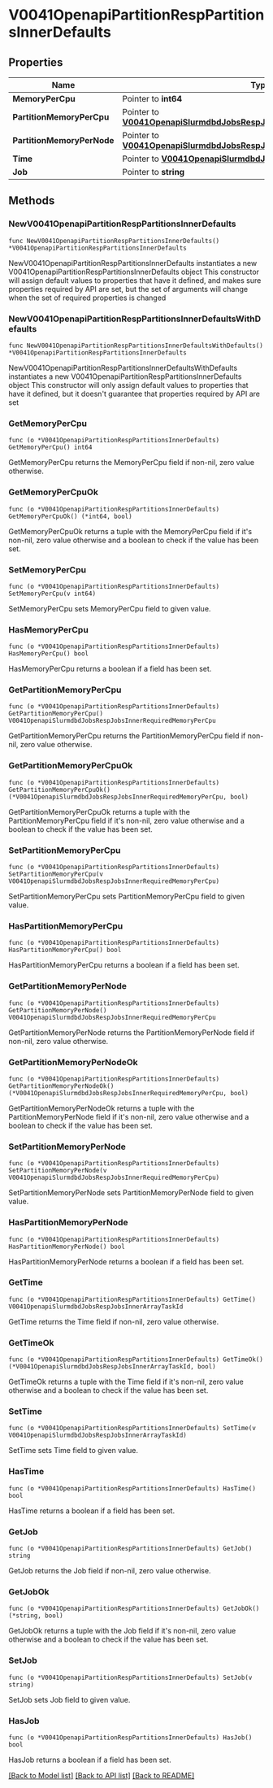 # V0041OpenapiPartitionRespPartitionsInnerDefaults

## Properties

Name | Type | Description | Notes
------------ | ------------- | ------------- | -------------
**MemoryPerCpu** | Pointer to **int64** |  | [optional] 
**PartitionMemoryPerCpu** | Pointer to [**V0041OpenapiSlurmdbdJobsRespJobsInnerRequiredMemoryPerCpu**](V0041OpenapiSlurmdbdJobsRespJobsInnerRequiredMemoryPerCpu.md) |  | [optional] 
**PartitionMemoryPerNode** | Pointer to [**V0041OpenapiSlurmdbdJobsRespJobsInnerRequiredMemoryPerCpu**](V0041OpenapiSlurmdbdJobsRespJobsInnerRequiredMemoryPerCpu.md) |  | [optional] 
**Time** | Pointer to [**V0041OpenapiSlurmdbdJobsRespJobsInnerArrayTaskId**](V0041OpenapiSlurmdbdJobsRespJobsInnerArrayTaskId.md) |  | [optional] 
**Job** | Pointer to **string** |  | [optional] 

## Methods

### NewV0041OpenapiPartitionRespPartitionsInnerDefaults

`func NewV0041OpenapiPartitionRespPartitionsInnerDefaults() *V0041OpenapiPartitionRespPartitionsInnerDefaults`

NewV0041OpenapiPartitionRespPartitionsInnerDefaults instantiates a new V0041OpenapiPartitionRespPartitionsInnerDefaults object
This constructor will assign default values to properties that have it defined,
and makes sure properties required by API are set, but the set of arguments
will change when the set of required properties is changed

### NewV0041OpenapiPartitionRespPartitionsInnerDefaultsWithDefaults

`func NewV0041OpenapiPartitionRespPartitionsInnerDefaultsWithDefaults() *V0041OpenapiPartitionRespPartitionsInnerDefaults`

NewV0041OpenapiPartitionRespPartitionsInnerDefaultsWithDefaults instantiates a new V0041OpenapiPartitionRespPartitionsInnerDefaults object
This constructor will only assign default values to properties that have it defined,
but it doesn't guarantee that properties required by API are set

### GetMemoryPerCpu

`func (o *V0041OpenapiPartitionRespPartitionsInnerDefaults) GetMemoryPerCpu() int64`

GetMemoryPerCpu returns the MemoryPerCpu field if non-nil, zero value otherwise.

### GetMemoryPerCpuOk

`func (o *V0041OpenapiPartitionRespPartitionsInnerDefaults) GetMemoryPerCpuOk() (*int64, bool)`

GetMemoryPerCpuOk returns a tuple with the MemoryPerCpu field if it's non-nil, zero value otherwise
and a boolean to check if the value has been set.

### SetMemoryPerCpu

`func (o *V0041OpenapiPartitionRespPartitionsInnerDefaults) SetMemoryPerCpu(v int64)`

SetMemoryPerCpu sets MemoryPerCpu field to given value.

### HasMemoryPerCpu

`func (o *V0041OpenapiPartitionRespPartitionsInnerDefaults) HasMemoryPerCpu() bool`

HasMemoryPerCpu returns a boolean if a field has been set.

### GetPartitionMemoryPerCpu

`func (o *V0041OpenapiPartitionRespPartitionsInnerDefaults) GetPartitionMemoryPerCpu() V0041OpenapiSlurmdbdJobsRespJobsInnerRequiredMemoryPerCpu`

GetPartitionMemoryPerCpu returns the PartitionMemoryPerCpu field if non-nil, zero value otherwise.

### GetPartitionMemoryPerCpuOk

`func (o *V0041OpenapiPartitionRespPartitionsInnerDefaults) GetPartitionMemoryPerCpuOk() (*V0041OpenapiSlurmdbdJobsRespJobsInnerRequiredMemoryPerCpu, bool)`

GetPartitionMemoryPerCpuOk returns a tuple with the PartitionMemoryPerCpu field if it's non-nil, zero value otherwise
and a boolean to check if the value has been set.

### SetPartitionMemoryPerCpu

`func (o *V0041OpenapiPartitionRespPartitionsInnerDefaults) SetPartitionMemoryPerCpu(v V0041OpenapiSlurmdbdJobsRespJobsInnerRequiredMemoryPerCpu)`

SetPartitionMemoryPerCpu sets PartitionMemoryPerCpu field to given value.

### HasPartitionMemoryPerCpu

`func (o *V0041OpenapiPartitionRespPartitionsInnerDefaults) HasPartitionMemoryPerCpu() bool`

HasPartitionMemoryPerCpu returns a boolean if a field has been set.

### GetPartitionMemoryPerNode

`func (o *V0041OpenapiPartitionRespPartitionsInnerDefaults) GetPartitionMemoryPerNode() V0041OpenapiSlurmdbdJobsRespJobsInnerRequiredMemoryPerCpu`

GetPartitionMemoryPerNode returns the PartitionMemoryPerNode field if non-nil, zero value otherwise.

### GetPartitionMemoryPerNodeOk

`func (o *V0041OpenapiPartitionRespPartitionsInnerDefaults) GetPartitionMemoryPerNodeOk() (*V0041OpenapiSlurmdbdJobsRespJobsInnerRequiredMemoryPerCpu, bool)`

GetPartitionMemoryPerNodeOk returns a tuple with the PartitionMemoryPerNode field if it's non-nil, zero value otherwise
and a boolean to check if the value has been set.

### SetPartitionMemoryPerNode

`func (o *V0041OpenapiPartitionRespPartitionsInnerDefaults) SetPartitionMemoryPerNode(v V0041OpenapiSlurmdbdJobsRespJobsInnerRequiredMemoryPerCpu)`

SetPartitionMemoryPerNode sets PartitionMemoryPerNode field to given value.

### HasPartitionMemoryPerNode

`func (o *V0041OpenapiPartitionRespPartitionsInnerDefaults) HasPartitionMemoryPerNode() bool`

HasPartitionMemoryPerNode returns a boolean if a field has been set.

### GetTime

`func (o *V0041OpenapiPartitionRespPartitionsInnerDefaults) GetTime() V0041OpenapiSlurmdbdJobsRespJobsInnerArrayTaskId`

GetTime returns the Time field if non-nil, zero value otherwise.

### GetTimeOk

`func (o *V0041OpenapiPartitionRespPartitionsInnerDefaults) GetTimeOk() (*V0041OpenapiSlurmdbdJobsRespJobsInnerArrayTaskId, bool)`

GetTimeOk returns a tuple with the Time field if it's non-nil, zero value otherwise
and a boolean to check if the value has been set.

### SetTime

`func (o *V0041OpenapiPartitionRespPartitionsInnerDefaults) SetTime(v V0041OpenapiSlurmdbdJobsRespJobsInnerArrayTaskId)`

SetTime sets Time field to given value.

### HasTime

`func (o *V0041OpenapiPartitionRespPartitionsInnerDefaults) HasTime() bool`

HasTime returns a boolean if a field has been set.

### GetJob

`func (o *V0041OpenapiPartitionRespPartitionsInnerDefaults) GetJob() string`

GetJob returns the Job field if non-nil, zero value otherwise.

### GetJobOk

`func (o *V0041OpenapiPartitionRespPartitionsInnerDefaults) GetJobOk() (*string, bool)`

GetJobOk returns a tuple with the Job field if it's non-nil, zero value otherwise
and a boolean to check if the value has been set.

### SetJob

`func (o *V0041OpenapiPartitionRespPartitionsInnerDefaults) SetJob(v string)`

SetJob sets Job field to given value.

### HasJob

`func (o *V0041OpenapiPartitionRespPartitionsInnerDefaults) HasJob() bool`

HasJob returns a boolean if a field has been set.


[[Back to Model list]](../README.md#documentation-for-models) [[Back to API list]](../README.md#documentation-for-api-endpoints) [[Back to README]](../README.md)


